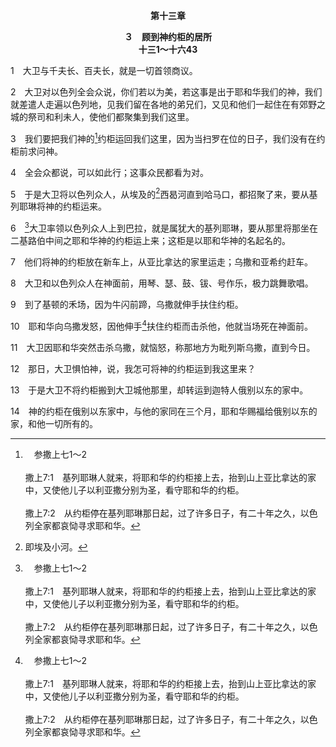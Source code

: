 <p style="text-align:center;font-weight:bold;">第十三章</p>

<p style="text-align:center;font-weight:bold;">３　顾到神约柜的居所<br>十三1～十六43</p>

1　大卫与千夫长、百夫长，就是一切首领商议。

2　大卫对以色列全会众说，你们若以为美，若这事是出于耶和华我们的神，我们就差遣人走遍以色列地，见我们留在各地的弟兄们，又见和他们一起住在有郊野之城的祭司和利未人，使他们都聚集到我们这里。

3　我们要把我们神的[^a]约柜运回我们这里，因为当扫罗在位的日子，我们没有在约柜前求问神。

[^a]:　参撒上七1～2<br><br>撒上7:1　基列耶琳人就来，将耶和华的约柜接上去，抬到山上亚比拿达的家中，又使他儿子以利亚撒分别为圣，看守耶和华的约柜。<br><br>撒上7:2　从约柜停在基列耶琳那日起，过了许多日子，有二十年之久，以色列全家都哀恸寻求耶和华。

4　全会众都说，可以如此行；这事众民都看为对。

5　于是大卫将以色列众人，从埃及的[^1]西曷河直到哈马口，都招聚了来，要从基列耶琳将神的约柜运来。

[^1]:即埃及小河。

6　[^a]大卫率领以色列众人上到巴拉，就是属犹大的基列耶琳，要从那里将那坐在二基路伯中间之耶和华神的约柜运上来；这柜是以耶和华神的名起名的。

[^a]:　6～14：撒下六2～11<br><br>撒下6:2　大卫起身，率领跟随他的众人前往，要从巴拉犹大将神的约柜运上来；这柜是以那坐在二基路伯中间万军之耶和华的名起名的。<br><br>撒下6:3　他们将神的约柜放在新车上，从山冈上亚比拿达的家里运走；亚比拿达的两个儿子乌撒和亚希约赶这新车。<br><br>撒下6:4　他们将神的约柜从山冈上亚比拿达家里运走；亚希约在柜前行走。<br><br>撒下6:5　大卫和以色列全家在耶和华面前，用松木制造的各样乐器和琴、瑟、鼓、铃、钹，作乐跳舞。<br><br>撒下6:6　到了拿艮的禾场，因为牛闪前蹄，乌撒就伸手扶住神的约柜。<br><br>撒下6:7　耶和华向乌撒发怒；神因他的错误当场击杀他，他就死在神的约柜旁。<br><br>撒下6:8　大卫恼怒，因为耶和华突然击杀乌撒；那地方便称为毗列斯乌撒，直到今日。<br><br>撒下6:9　那日，大卫惧怕耶和华，说，耶和华的约柜怎可到我这里来？<br><br>撒下6:10　于是大卫不肯将耶和华的约柜搬到大卫城他那里，却转运到迦特人俄别以东的家中。<br><br>撒下6:11　耶和华的约柜停在迦特人俄别以东家中三个月；耶和华赐福给俄别以东和他的全家。

7　他们将神的约柜放在新车上，从亚比拿达的家里运走；乌撒和亚希约赶车。

8　大卫和以色列众人在神面前，用琴、瑟、鼓、钹、号作乐，极力跳舞歌唱。

9　到了基顿的禾场，因为牛闪前蹄，乌撒就伸手扶住约柜。

10　耶和华向乌撒发怒，因他伸手[^a]扶住约柜而击杀他，他就当场死在神面前。

[^a]:　参民四15；代上十五13<br><br>民4:15　亚伦和他儿子把圣所和圣所的一切物件遮盖完了，将要起营的时候，哥辖的子孙就要来抬，只是不可摸圣物，免得他们死亡。会幕里这些物件是哥辖子孙所当抬的。<br><br>代上15:13　先前因为你们没有抬这约柜，耶和华我们的神就突然击杀我们，因我们没有按定例求问祂。

11　大卫因耶和华突然击杀乌撒，就恼怒，称那地方为毗列斯乌撒，直到今日。

12　那日，大卫惧怕神，说，我怎可将神的约柜运到我这里来？

13　于是大卫不将约柜搬到大卫城他那里，却转运到迦特人俄别以东的家中。

14　神的约柜在俄别以东家中，与他的家同在三个月，耶和华赐福给俄别以东的家，和他一切所有的。
